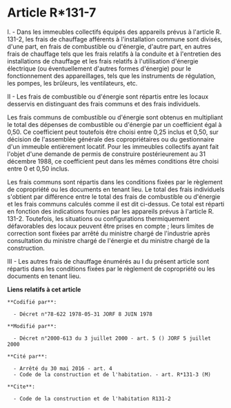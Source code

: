 # Article R*131-7

I. - Dans les immeubles collectifs équipés des appareils prévus à l'article R. 131-2, les frais de chauffage afférents à
l'installation commune sont divisés, d'une part, en frais de combustible ou d'énergie, d'autre part, en autres frais de
chauffage tels que les frais relatifs à la conduite et à l'entretien des installations de chauffage et les frais relatifs à
l'utilisation d'énergie électrique (ou éventuellement d'autres formes d'énergie) pour le fonctionnement des appareillages,
tels que les instruments de régulation, les pompes, les brûleurs, les ventilateurs, etc.

II - Les frais de combustible ou d'énergie sont répartis entre les locaux desservis en distinguant des frais communs et des
frais individuels.

Les frais communs de combustible ou d'énergie sont obtenus en multipliant le total des dépenses de combustible ou d'énergie
par un coefficient égal à 0,50. Ce coefficient peut toutefois être choisi entre 0,25 inclus et 0,50, sur décision de
l'assemblée générale des copropriétaires ou du gestionnaire d'un immeuble entièrement locatif. Pour les immeubles collectifs
ayant fait l'objet d'une demande de permis de construire postérieurement au 31 décembre 1988, ce coefficient peut dans les
mêmes conditions être choisi entre 0 et 0,50 inclus.

Les frais communs sont répartis dans les conditions fixées par le règlement de copropriété ou les documents en tenant lieu.
Le total des frais individuels s'obtient par différence entre le total des frais de combustible ou d'énergie et les frais
communs calculés comme il est dit ci-dessus. Ce total est réparti en fonction des indications fournies par les appareils
prévus à l'article R. 131-2. Toutefois, les situations ou configurations thermiquement défavorables des locaux peuvent être
prises en compte ; leurs limites de correction sont fixées par arrêté du ministre chargé de l'industrie après consultation du
ministre chargé de l'énergie et du ministre chargé de la construction.

III - Les autres frais de chauffage énumérés au I du présent article sont répartis dans les conditions fixées par le
règlement de copropriété ou les documents en tenant lieu.

**Liens relatifs à cet article**

	**Codifié par**:

	  - Décret n°78-622 1978-05-31 JORF 8 JUIN 1978

	**Modifié par**:

	  - Décret n°2000-613 du 3 juillet 2000 - art. 5 () JORF 5 juillet 2000

	**Cité par**:

	  - Arrêté du 30 mai 2016 - art. 4
	  - Code de la construction et de l'habitation. - art. R*131-3 (M)

	**Cite**:

	  - Code de la construction et de l'habitation R131-2
